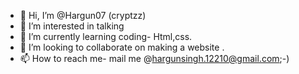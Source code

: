 - 👋 Hi, I’m @Hargun07 (cryptzz)
- 👀 I’m interested in talking
- 🌱 I’m currently learning coding- Html,css.
- 💞️ I’m looking to collaborate on making a website .
- 📫 How to reach me- mail me @hargunsingh.12210@gmail.com;-)

<!---
Hargun07/Hargun07 is a ✨ special ✨ repository because its `README.md` (this file) appears on your GitHub profile.
You can click the Preview link to take a look at your changes.
--->
